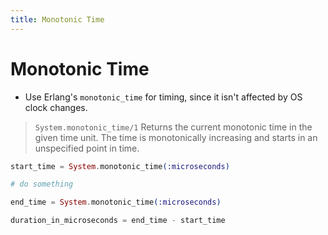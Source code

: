 ```yaml
---
title: Monotonic Time
---
```


# Monotonic Time

- Use Erlang\'s `monotonic_time` for timing, since it isn\'t affected by
  OS clock changes.

> `System.monotonic_time/1` Returns the current monotonic time in the
> given time unit. The time is monotonically increasing and starts in an
> unspecified point in time.

```ex
start_time = System.monotonic_time(:microseconds)

# do something

end_time = System.monotonic_time(:microseconds)

duration_in_microseconds = end_time - start_time
```
